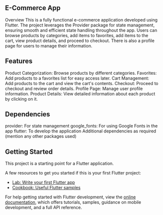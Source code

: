 ## E-Commerce App

Overview
This is a fully functional e-commerce application developed using Flutter. The project leverages the Provider package for state management, ensuring smooth and efficient state handling throughout the app. Users can browse products by categories, add items to favorites, add items to the cart, view product details, and proceed to checkout. There is also a profile page for users to manage their information.

## Features
Product Categorization: Browse products by different categories.
Favorites: Add products to a favorites list for easy access later.
Cart Management: Add products to the cart and view the cart's contents.
Checkout: Proceed to checkout and review order details.
Profile Page: Manage user profile information.
Product Details: View detailed information about each product by clicking on it.

## Dependencies
provider: For state management
google_fonts: For using Google Fonts in the app
flutter: To develop the application
Additional dependencies as required (mention any other packages used)

## Getting Started

This project is a starting point for a Flutter application.

A few resources to get you started if this is your first Flutter project:

- [Lab: Write your first Flutter app](https://docs.flutter.dev/get-started/codelab)
- [Cookbook: Useful Flutter samples](https://docs.flutter.dev/cookbook)

For help getting started with Flutter development, view the
[online documentation](https://docs.flutter.dev/), which offers tutorials,
samples, guidance on mobile development, and a full API reference.
